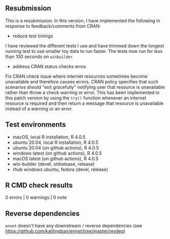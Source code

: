 ## Resubmission

This is a resubmission. In this version, I have implemented the following in
response to feedback/comments from CRAN:

* reduce test timings

I have reviewed the different tests I use and have trimmed down the longest
running test to use smaller toy data to run faster. The tests now run for less
than 100 seconds on `winbuilder`

* address CRAN status checks erros

Fix CRAN check issue where internet resources sometimes become unavailable and
therefore causes errors. CRAN policy specifies that such scenarios should
"exit gracefully" notifying user that resource is unavailable rather than
throw a check warning or error. This has been implemented in this patch version
by using the `try()` function whenever an internet resource is required and then
return a message that resource is unavailable instead of a warning or an error.

## Test environments
* macOS, local R installation, R 4.0.5
* ubuntu 20.04, local R installation, R 4.0.5
* ubuntu 20.04 (on github actions), R 4.0.5
* windows latest (on github actions), R 4.0.5
* macOS latest (on github actions), R 4.0.5
* win-builder (devel, oldrelease, release)
* rhub windows ubuntu, fedora (devel, release)

## R CMD check results

0 errors | 0 warnings | 0 note

## Reverse dependencies
`ennet` doesn't have any downstream / reverse dependencies 
(see https://github.com/katilingban/ennet/tree/master/revdep)

